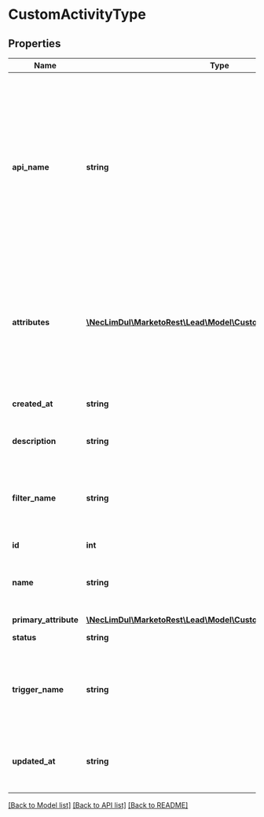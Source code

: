 # CustomActivityType

## Properties
Name | Type | Description | Notes
------------ | ------------- | ------------- | -------------
**api_name** | **string** | API Name of the type.  The API name must be unique and alphanumeric, containing at least one letter.  It is highly recommended to prepend a unique namespace of up to sixteen characters to the API name.  Required on creation | [optional] 
**attributes** | [**\NecLimDul\MarketoRest\Lead\Model\CustomActivityTypeAttribute[]**](CustomActivityTypeAttribute.md) | List of attributes for the activity type.  May only be added or update through Create or Update Custom Activity Type Attributes | [optional] 
**created_at** | **string** | Datetime when the activity type was created | [optional] 
**description** | **string** | Description of the activity type | [optional] 
**filter_name** | **string** | Human-readable name for the associated filter of the activity type.  Required on creation | [optional] 
**id** | **int** |  | [optional] 
**name** | **string** | Human-readable display name of the type.  Required on creation | [optional] 
**primary_attribute** | [**\NecLimDul\MarketoRest\Lead\Model\CustomActivityTypeAttribute**](CustomActivityTypeAttribute.md) |  | [optional] 
**status** | **string** | State of the activity type | [optional] 
**trigger_name** | **string** | Human-readable name for the associated trigger of the activity type.  Required on creation | [optional] 
**updated_at** | **string** | Datetime when the activity type was most recently updated | [optional] 

[[Back to Model list]](../README.md#documentation-for-models) [[Back to API list]](../README.md#documentation-for-api-endpoints) [[Back to README]](../README.md)


